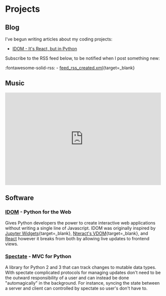 # Projects

## Blog

I've begun writing articles about my coding projects:

- [IDOM - It's React, but in Python](/articles/2021/idom-its-react-but-in-python)

Subscribe to the RSS feed below, to be notified when I post something new:

:fontawesome-solid-rss: - [feed_rss_created.xml](/feed_rss_created.xml){target=\_blank}

## Music

<iframe width="100%" height="300" scrolling="no" frameborder="no" allow="autoplay" src="https://w.soundcloud.com/player/?url=https%3A//api.soundcloud.com/tracks/301979134&color=%23ff5500&auto_play=false&hide_related=false&show_comments=true&show_user=true&show_reposts=false&show_teaser=true&visual=true"></iframe>

## Software

### [<i class="fa fontawesome-brands-github"></i> IDOM](https://github.com/rmorshea/idom) - Python for the Web

Gives Python developers the power to create interactive web applications without
writing a single line of Javascript. IDOM was originally inspired by
[Jupyter Widgets](https://ipywidgets.readthedocs.io/en/stable/examples/Widget%20Basics.html){target=\_blank},
[Nteract's VDOM](https://github.com/nteract/vdom){target=\_blank},
and [React](https://reactjs.org/) however it breaks from both by allowing live updates
to frontend views.

### [<i class="fa fontawesome-brands-github"></i> Spectate](https://github.com/rmorshea/spectate) - MVC for Python

A library for Python 2 and 3 that can track changes to mutable data types. With spectate
complicated protocols for managing updates don't need to be the outward responsibility
of a user and can instead be done "automagically" in the background. For instance, syncing
the state between a server and client can controlled by spectate so user's don't have to.
